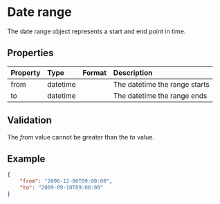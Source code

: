 # Date range

The date range object represents a start and end point in time.

## Properties

| Property | Type | Format | Description |
| :------- | :--- | :-- | :---------- |
| from | datetime | | The datetime the range starts |
| to | datetime | | The datetime the range ends |

## Validation

The *from* value cannot be greater than the *to* value.

## Example

```json
{
    "from": "2006-12-06T09:00:00",
    "to": "2009-09-10T09:00:00"
}
```
